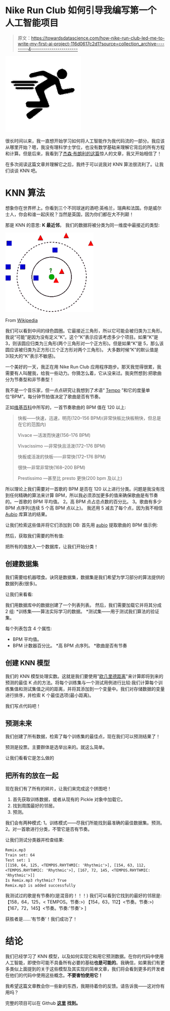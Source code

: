 # Nike Run Club 如何引导我编写第一个人工智能项目

> 原文：<https://towardsdatascience.com/how-nike-run-club-led-me-to-write-my-first-ai-project-116d0617c2d1?source=collection_archive---------4----------------------->

![](img/42bf94ae8c60fe9fa318fe76aa702324.png)

很长时间以来，我一直想开始学习如何将人工智能作为我代码流的一部分。我应该从哪里开始？嗯，我没有理科学士学位，也没有数学基础来理解它背后的所有方程和计算。但是后来，我看到了[杰森·布朗利的这篇](https://machinelearningmastery.com/tutorial-to-implement-k-nearest-neighbors-in-python-from-scratch/)惊人的文章，我又开始相信了！

在多次阅读这篇文章并理解它之后，我终于可以说我对 KNN 算法很流利了。让我们谈谈 KNN 吧。

# KNN 算法

想象你在世界杯上。你看到三个不同球迷的酒吧:英格兰，瑞典和法国。你是威尔士人，你会和谁一起庆祝？当然是英国，因为你们都在大不列颠！

那是 KNN 的意思: **K 最近邻**。
我们的数据将被分类为同一维度中最接近的类型:

![](img/0412cefc25f4ccebddda28ff61af8679.png)

From [Wikipedia](https://en.wikipedia.org/wiki/K-nearest_neighbors_algorithm)

我们可以看到中间的绿色圆圈。它最接近三角形，所以它可能会被归类为三角形。我说“可能”是因为没有定义“K”。这个“K”表示应该考虑多少个项目。如果“K”是 3，则该圆应归类为三角形(两个三角形对一个正方形)。但是如果“K”是 5，那么该圆应该被归类为正方形(三个正方形对两个三角形)。
大多数时候“K”的默认值是 3(较大的“K”表示不敏感)。

一个美好的一天，我正在用 Nike Run Club 应用程序跑步。那天我觉得很累，我需要有人叫醒我，给我一些动力。你猜怎么着，它从没来过。我突然想到:把歌曲分为节奏型和非节奏型！

我不是一个音乐家，但一点点研究让我想到了术语“ [Tempo](https://en.wikipedia.org/wiki/Tempo#Measurement) ”和它的度量单位“BPM”。每分钟节拍值决定了歌曲是否有节奏。

正如[维基百科](https://en.wikipedia.org/wiki/Tempo#Basic_tempo_markings)中所写的，一首节奏歌曲的 BPM 值在 120 以上:

> 快板——快速，迅速，明亮(120–156 BPM)(非常快板比快板稍快，但总是在它的范围内)
> 
> Vivace —活泼而快速(156–176 BPM)
> 
> Vivacissimo —非常快且活泼(172–176 BPM)
> 
> 快板或活泼的快板——非常快(172–176 BPM)
> 
> 很快—非常非常快(168–200 BPM)
> 
> Prestissimo —甚至比 presto 更快(200 bpm 及以上)

所以理论上我们需要对一首歌的 BPM 是否在 120 以上进行分类。问题是我没有找到任何精确的算法来计算 BPM，所以我必须添加更多的值来确保歌曲是有节奏的。一首歌的 BPM 平均值。
2。高 BPM 点占总点数的百分比。
3。歌曲有多少 BPM 点序列(连续 5 个高 BPM 点以上)。
我还用 5 减去了每个点，因为我不相信 [Aubio](https://github.com/aubio/aubio) 库算法的结果。

让我们检索这些值并将它们添加到 DB:
首先用 [aubio](https://github.com/aubio/aubio/blob/master/python/demos/demo_tempo.py) 提取歌曲的 BPM 值示例:

然后，获取我们需要的所有值:

把所有的值放入一个数据库，让我们开始分类！

## 创建数据集

我们需要给机器喂食。诀窍是数据集，数据集是我们希望为学习部分的算法提供的数据列表(很多)。

让我们来看看:

我们用数据库中的数据创建了一个列表列表。
然后，我们需要加载它并将其分成 2 组:
*训练集——算法实际学习的数据。
*测试集——用于测试我们算法的验证集。

每个列表包含 4 个属性:
* BPM 平均值。
* BPM 计数器百分比。
*高 BPM 点序列。
*歌曲是否有节奏

## 创建 KNN 模型

我们的 KNN 模型处理实数。这就是我们要使用"[欧几里德距离](https://en.wikipedia.org/wiki/Euclidean_distance)"来计算即将到来的预测的最佳 K 点的方法。将每个训练集与一个测试用例进行比较:我们计算每个训练集值和测试集值之间的距离，并将其添加到一个变量中。我们对存储数据的变量进行排序，并检索 K 个最佳选项(最小距离)。

我们写点代码吧！

## 预测未来

我们创建了所有数据，检索了每个训练集的最佳点，现在我们可以预测结果了！

预测是投票。主要群体是选举出来的。就这么简单。

让我们看看它是怎么做的

## 把所有的放在一起

现在我们有了所有的碎片，让我们来完成这个拼图吧！

1.  首先获取训练数据，或者从现有的 Pickle 对象中加载它。
2.  找到周围最好的邻居。
3.  预测。

我们会有两种模式:
1。训练模式——尽我们所能找到最准确的最佳数据集。预测。
2。对一首歌进行分类，不管它是否有节奏。

让我们测试分类器并检查结果:

```
Remix.mp3
Train set: 64
Test set: 1
[[158, 64, 125, <TEMPOS.RHYTHMIC: 'Rhythmic'>], [154, 63, 112, <TEMPOS.RHYTHMIC: 'Rhythmic'>], [167, 72, 145, <TEMPOS.RHYTHMIC: 'Rhythmic'>]]
Is Remix.mp3 rhythmic? True
Remix.mp3 is added successfully
```

我测试过的歌是有节奏的(是混音的！！！)
我们可以看到它找到的最好的邻居是:
【158，64，125，< TEMPOS。节奏:>)
【154，63，112】<节奏。节奏:>)
【167，72，145】<节奏。节奏:'节奏'> ]

获胜者是……‘有节奏’！我们成功了！

# 结论

我们已经学习了 KNN 模型，以及如何实现它和用它预测数据。在你的代码中使用人工智能，即使你可能不具备所有必要的基础**也是可能的**。我确信，如果我们有更多类似上面提到的关于这些模型及其实现的简单文章，我们将会看到更多的开发者在他们的代码中使用这些概念。**不要害怕使用它！**

我希望这篇文章教会你一些新的东西，我期待着你的反馈。请告诉我——这对你有用吗？

完整的项目可以在 Github [**这里**](https://github.com/Ori-Roza/SportPlayListSite) **找到。**